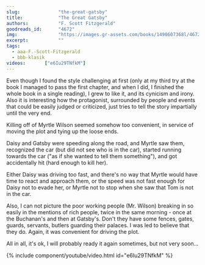 ```yaml
---
slug:              "the-great-gatsby"
title:             "The Great Gatsby"
authors:           "F. Scott Fitzgerald"
goodreads_id:      "4672"
img:               "https://images.gr-assets.com/books/1490607368l/4672.jpg"
excerpt:           ""
tags:
  - aaa-F.-Scott-Fitzgerald
  - bbb-klasik
videos:       ["e6Iu29TNfkM"]  
---
```


Even though I found the style challenging at first (only at my third try at the book I managed to pass the first chapter, 
and when I did, I finished the whole book in a single reading), I grew to like it, and its cynicism and irony. Also it 
is interesting how the protagonist, surrounded by people and events that could be easily judged or criticized, just tries 
to tell the story impartially until the very end.

Killing off of Myrtle Wilson seemed somehow too convenient, in service of moving the plot and tying up the loose ends. 

Daisy and Gatsby were speeding along the road, and Myrtle saw them, recognized the car (but did not see who is in the 
car), started running towards the car ("as if she wanted to tell them something"), and got accidentally hit (hard enough 
to kill her).

Either Daisy was driving too fast, and there's no way that Myrtle would have time to react and approach them, or the 
speed was not fast enough for Daisy not to evade her, or Myrtle not to stop when she saw that Tom is not in the car.

Also, I can not picture the poor working people (Mr. Wilson) breaking in so easily in the mentions of rich people, twice 
in the same morning - once at the Buchanan's and then at Gatsby's. Don't they have some fences, gates, guards, servants, 
butlers guarding their palaces. I was led to believe that they do. Again, it was convenient for driving the plot.

All in all, it's ok, I will probably ready it again sometimes, but not very soon...

{% include component/youtube/video.html id="e6Iu29TNfkM" %}